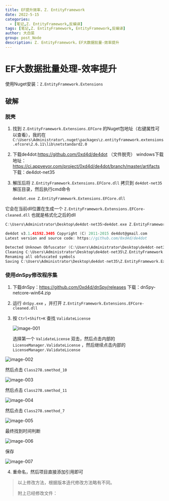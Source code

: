 ```yaml
---
title: EF提升效率，Z. EntityFramework
date: 2022-5-15
categories: 
  - [笔记,Z. EntityFramework,反编译]
tags: [笔记,Z. EntityFramework, EntityFramework,反编译]
author: 大白菜
group: post_Node
description: Z. EntityFramework，EF大数据批量-效率提升
---
```



# EF大数据批量处理-效率提升

使用Nuget安装：`Z.EntityFramework.Extensions`

## 破解

### 脱壳

1. 找到 `Z.EntityFramework.Extensions.EFCore` 的Nuget包地址（右键属性可以查看），我的在 `C:\Users\Administrator\.nuget\packages\z.entityframework.extensions.efcore\2.6.11\lib\netstandard2.0` 

2. 下载de4dot:https://github.com/0xd4d/de4dot （文件脱壳）
   windows下载地址：https://ci.appveyor.com/project/0xd4d/de4dot/branch/master/artifacts
   下载：de4dot-net35

3. 解压后将 `Z.EntityFramework.Extensions.EFCore.dll` 拷贝到 `de4dot-net35` 解压目录，然后执行cmd命令

   `de4dot.exe Z.EntityFramework.Extensions.EFCore.dll`

它会在当前dll位置在生成一个 `Z.EntityFramework.Extensions.EFCore-cleaned.dll` 也就是格式化之后的dll

```go
C:\Users\Administrator\Desktop\de4dot-net35>de4dot.exe Z.EntityFramework.Extensions.EFCore.dll

de4dot v3.1.41592.3405 Copyright (C) 2011-2015 de4dot@gmail.com
Latest version and source code: https://github.com/0xd4d/de4dot

Detected Unknown Obfuscator (C:\Users\Administrator\Desktop\de4dot-net35\Z.EntityFramework.Extensions.EFCore.dll)
Cleaning C:\Users\Administrator\Desktop\de4dot-net35\Z.EntityFramework.Extensions.EFCore.dll
Renaming all obfuscated symbols
Saving C:\Users\Administrator\Desktop\de4dot-net35\Z.EntityFramework.Extensions.EFCore-cleaned.dll
```



### 使用dnSpy修改程序集

1. 下载dnSpy：https://github.com/0xd4d/dnSpy/releases 
   下载：dnSpy-netcore-win64.zip 

2. 运行 `dnSpy.exe` ，并打开 `Z.EntityFramework.Extensions.EFCore-cleaned.dll` 

3. 按 `Ctrl+Shift+K` 查找 `ValidateLicense`

   ![image-001](https://gitee.com/zhy_bc/my-photo-manage/raw/master/Typora/image-001.png)

   选择第一个 `ValidateLicense` 双击，然后点击内部的 `LicenseManager.ValidateLicense` ，然后继续点击内部的 `LicenseManager.ValidateLicense` 

![image-002](https://gitee.com/zhy_bc/my-photo-manage/raw/master/Typora/image-002.png)

然后点击 `Class278.smethod_10` 

![image-003](https://gitee.com/zhy_bc/my-photo-manage/raw/master/Typora/image-003.png)

然后点击 `Class278.smethod_11` 

![image-004](https://gitee.com/zhy_bc/my-photo-manage/raw/master/Typora/image-004.png)

然后点击 `Class278.smethod_7` 

![image-005](https://gitee.com/zhy_bc/my-photo-manage/raw/master/Typora/image-005.png)

最终找到时间判断

![image-006](https://gitee.com/zhy_bc/my-photo-manage/raw/master/Typora/image-006.png)

保存

![image-007](D:\客户端\MyBlog\myblog-code\source\images\EF大数据批量处理-效率提升\image-007.png)

4. 重命名，然后项目直接添加引用即可



> 以上修改方法，根据版本迭代修改方法略有不同。
>
> 附上已经修改文件：